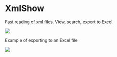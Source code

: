 # XmlShow
Fast reading of xml files. View, search, export to Excel

<img src='http://jobtools.ru/other/xmlshow.png'>

Example of exporting to an Excel file

<img src='http://jobtools.ru/other/xmlshow_export.png'>
